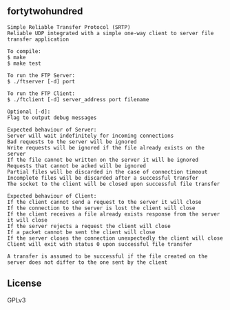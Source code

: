 ## fortytwohundred
    
    Simple Reliable Transfer Protocol (SRTP)
    Reliable UDP integrated with a simple one-way client to server file transfer application
    
    To compile:
    $ make
    $ make test
    
    To run the FTP Server:
    $ ./ftserver [-d] port
    
    To run the FTP Client:
    $ ./ftclient [-d] server_address port filename
    
    Optional [-d]:
    Flag to output debug messages
    
    Expected behaviour of Server:
    Server will wait indefinitely for incoming connections
    Bad requests to the server will be ignored
    Write requests will be ignored if the file already exists on the server
    If the file cannot be written on the server it will be ignored
    Requests that cannot be acked will be ignored
    Partial files will be discarded in the case of connection timeout
    Incomplete files will be discarded after a successful transfer
    The socket to the client will be closed upon successful file transfer
    
    Expected behaviour of Client:
    If the client cannot send a request to the server it will close
    If the connection to the server is lost the client will close
    If the client receives a file already exists response from the server it will close
    If the server rejects a request the client will close
    If a packet cannot be sent the client will close
    If the server closes the connection unexpectedly the client will close
    Client will exit with status 0 upon successful file transfer
    
    A transfer is assumed to be successful if the file created on the server does not differ to the one sent by the client

## License
GPLv3
